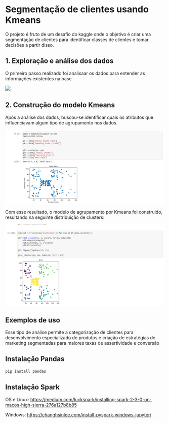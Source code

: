 # Segmentação de clientes usando Kmeans

O projeto é fruto de um desafio do kaggle onde o objetivo é criar uma segmentação de clientes para identificar classes de clientes e tomar decisões a partir disso. 

## 1. Exploração e análise dos dados

O primeiro passo realizado foi analisaar os dados para entender as informações existentes na base

![](https://github.com/luisgustavob78/Segmentacao-de-clientes-usando-Kmeans/blob/master/GIF%20explora%C3%A7%C3%A3o%20de%20dados%20mall.gif)

## 2. Construção do modelo Kmeans

Após a análise dos dados, buscou-se identificar quais os atributos que influenciavam algum tipo de agrupamento nos dados.

![](https://github.com/luisgustavob78/Segmentacao-de-clientes-usando-Kmeans/blob/master/kmeans_1.png)

Com esse resultado, o modelo de agrupamento por Kmeans foi construido, resultando na seguinte distribuição de clusters:

![](https://github.com/luisgustavob78/Segmentacao-de-clientes-usando-Kmeans/blob/master/kmeans_2.png)

## Exemplos de uso

Esse tipo de análise permite a categorização de clientes para desenvolvimento especializado de produtos e criação de estratégias de marketing segmentadas para maiores taxas de assertividade e conversão

## Instalação Pandas

```bash
pip install pandas
```

## Instalação Spark

OS e Linux: https://medium.com/luckspark/installing-spark-2-3-0-on-macos-high-sierra-276a127b8b85

Windows: https://changhsinlee.com/install-pyspark-windows-jupyter/
